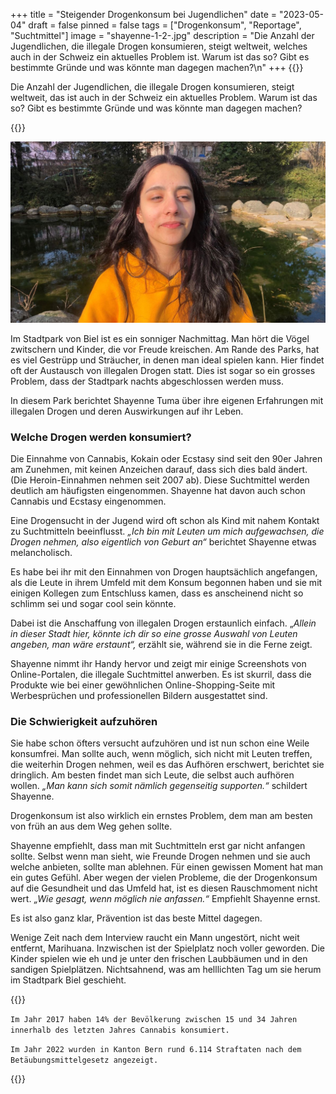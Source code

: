 +++
title = "Steigender Drogenkonsum bei Jugendlichen"
date = "2023-05-04"
draft = false
pinned = false
tags = ["Drogenkonsum", "Reportage", "Suchtmittel"]
image = "shayenne-1-2-.jpg"
description = "Die Anzahl der Jugendlichen, die illegale Drogen konsumieren, steigt weltweit, welches auch in der Schweiz ein aktuelles Problem ist. Warum ist das so? Gibt es bestimmte Gründe und was könnte man dagegen machen?\n"
+++
{{<lead>}}

Die Anzahl der Jugendlichen, die illegale Drogen konsumieren, steigt weltweit, das ist auch in der Schweiz ein aktuelles Problem. Warum ist das so? Gibt es bestimmte Gründe und was könnte man dagegen machen?

{{</lead>}}

![Interview Shayenne Tuma im Stadtpark Biel 02.03.2023](shayenne-good-and-cropped-nihdhcosick.jpg)

Im Stadtpark von Biel ist es ein sonniger Nachmittag. Man hört die Vögel zwitschern und Kinder, die vor Freude kreischen. Am Rande des Parks, hat es viel Gestrüpp und Sträucher, in denen man ideal spielen kann. Hier findet oft der Austausch von illegalen Drogen statt. Dies ist sogar so ein grosses Problem, dass der Stadtpark nachts abgeschlossen werden muss.

In diesem Park berichtet Shayenne Tuma über ihre eigenen Erfahrungen mit illegalen Drogen und deren Auswirkungen auf ihr Leben.

### Welche Drogen werden konsumiert?

Die Einnahme von Cannabis, Kokain oder Ecstasy sind seit den 90er Jahren am Zunehmen, mit keinen Anzeichen darauf, dass sich dies bald ändert. (Die Heroin-Einnahmen nehmen seit 2007 ab). Diese Suchtmittel werden deutlich am häufigsten eingenommen. Shayenne hat davon auch schon Cannabis und Ecstasy eingenommen.

Eine Drogensucht in der Jugend wird oft schon als Kind mit nahem Kontakt zu Suchtmitteln beeinflusst. *„Ich bin mit Leuten um mich aufgewachsen, die Drogen nehmen, also eigentlich von Geburt an“* berichtet Shayenne etwas melancholisch.

Es habe bei ihr mit den Einnahmen von Drogen hauptsächlich angefangen, als die Leute in ihrem Umfeld mit dem Konsum begonnen haben und sie mit einigen Kollegen zum Entschluss kamen, dass es anscheinend nicht so schlimm sei und sogar cool sein könnte.

Dabei ist die Anschaffung von illegalen Drogen erstaunlich einfach. „*Allein in dieser Stadt hier, könnte ich dir so eine grosse Auswahl von Leuten angeben, man wäre erstaunt“,* erzählt sie, während sie in die Ferne zeigt.

Shayenne nimmt ihr Handy hervor und zeigt mir einige Screenshots von Online-Portalen, die illegale Suchtmittel anwerben. Es ist skurril, dass die Produkte wie bei einer gewöhnlichen Online-Shopping-Seite mit Werbesprüchen und professionellen Bildern ausgestattet sind.

### Die Schwierigkeit aufzuhören

Sie habe schon öfters versucht aufzuhören und ist nun schon eine Weile konsumfrei. Man sollte auch, wenn möglich, sich nicht mit Leuten treffen, die weiterhin Drogen nehmen, weil es das Aufhören erschwert, berichtet sie dringlich. Am besten findet man sich Leute, die selbst auch aufhören wollen. *„Man kann sich somit nämlich gegenseitig supporten.“* schildert Shayenne.

Drogenkonsum ist also wirklich ein ernstes Problem, dem man am besten von früh an aus dem Weg gehen sollte.

Shayenne empfiehlt, dass man mit Suchtmitteln erst gar nicht anfangen sollte. Selbst wenn man sieht, wie Freunde Drogen nehmen und sie auch welche anbieten, sollte man ablehnen. Für einen gewissen Moment hat man ein gutes Gefühl. Aber wegen der vielen Probleme, die der Drogenkonsum auf die Gesundheit und das Umfeld hat, ist es diesen Rauschmoment nicht wert. *„Wie gesagt, wenn möglich nie anfassen.“* Empfiehlt Shayenne ernst.

Es ist also ganz klar, Prävention ist das beste Mittel dagegen.

Wenige Zeit nach dem Interview raucht ein Mann ungestört, nicht weit entfernt, Marihuana. Inzwischen ist der Spielplatz noch voller geworden. Die Kinder spielen wie eh und je unter den frischen Laubbäumen und in den sandigen Spielplätzen. Nichtsahnend, was am helllichten Tag um sie herum im Stadtpark Biel geschieht.

{{<box>}}

`Im Jahr 2017 haben 14% der Bevölkerung zwischen 15 und 34 Jahren innerhalb des letzten Jahres Cannabis konsumiert.`

`Im Jahr 2022 wurden in Kanton Bern rund 6.114 Straftaten nach dem Betäubungsmittelgesetz angezeigt.`

{{</box>}}